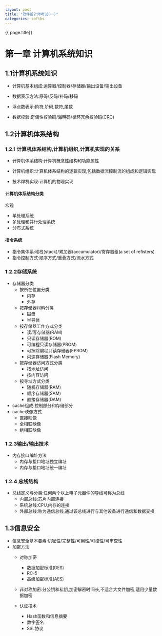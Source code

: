 ```yaml
---
layout: post
title: "软件设计师考试(一)"
categories: softks
---
```

{{ page.title}}

# 第一章 计算机系统知识

## 1.1计算机系统知识
- 计算机基本组成:运算器/控制器/存储器/输出设备/输出设备

- 数据表示方法:原码/反码/补码/移码

- 浮点数表示:阶符,阶码,数符,尾数

- 数据校验:奇偶性校验码/海明码/循环冗余校验码(CRC)

## 1.2计算机体系结构
### 1.2.1 计算机体系结构,计算机组织,计算机实现的关系

- 计算机体系结构:计算机概念性结构和功能属性

- 计算机组织:计算机体系结构的逻辑实现,包括数据流控制流的组成和逻辑实现

- 技术焊机实现:计算机的物理实现

#### 计算机体系结构分类
宏观
- 单处理系统
- 多处理和并行处理系统
- 分布式系统

#### 指令系统
- 指令集体系:堆栈(stack)/累加器(accumulator)/寄存器组(a set of refisters)
- 指令控制方式:顺序方式/重叠方式/流水方式

### 1.2.2存储系统
- 存储器分类
  - 按所在位置分类
    - 内存
    - 外存
  - 按存储器材料分类
    - 磁盘
    - 半导体
  - 按存储器工作方式分类
    - 读/写存储器(RAM)
    - 只读存储器(ROM)
    - 可编程只读存储器(PROM)
    - 可擦除编程只读存储器(EPROM)
    - 闪速存储器(Flash Memory)
  - 按存储器访问方式分类
    - 按地址访问
    - 按内容访问
  - 按寻址方式分类
    - 随机存储器(RAM)
    - 顺序存储器(SAM)
    - 直接存储器(DAM)
- cache组成:控制部分和存储部分
- cache映像方式
  - 直接映像
  - 全相联映像
  - 组相联映像

### 1.2.3输出/输出技术
- 内存接口编址方法
  - 内存与接口地址独立编址
  - 内存与接口地址统一编址

### 1.2.4 总线结构
- 总线定义与分类:任何两个以上电子元器件的导线可称为总线
  - 内部总线:芯片内部连接
  - 系统总线:CPU,内存的连接
  - 外部总线:称为通信总线,通过该总线进行与其他设备进行通信和数据交换


## 1.3信息安全

- 信息安全基本要素:机密性/完整性/可用性/可控性/可审查性
- 加密方法
  - 对称加密
    - 数据加密标准(DES)
    - RC-5
    - 高级加密标准(AES)
  - 非对称加密:分公钥和私钥,加密解密时间长,不适合大文件加密,适用少量数据加密

  - 认证技术
    - Hash函数和信息摘要
    - 数字签名
    - SSL协议
